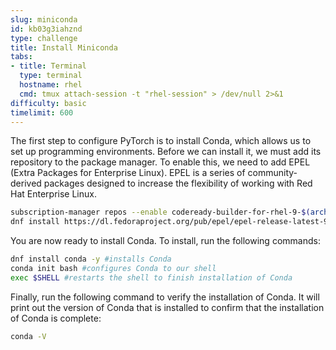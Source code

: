 ```yaml
---
slug: miniconda
id: kb03g3iahznd
type: challenge
title: Install Miniconda
tabs:
- title: Terminal
  type: terminal
  hostname: rhel
  cmd: tmux attach-session -t "rhel-session" > /dev/null 2>&1
difficulty: basic
timelimit: 600
---
```

The first step to configure PyTorch is to install Conda, which allows us to set up programming environments. Before we can install it, we must add its repository to the package manager. To enable this, we need to add EPEL (Extra Packages for Enterprise Linux). EPEL is a series of community-derived packages designed to increase the flexibility of working with Red Hat Enterprise Linux.
```bash
subscription-manager repos --enable codeready-builder-for-rhel-9-$(arch)-rpms
dnf install https://dl.fedoraproject.org/pub/epel/epel-release-latest-9.noarch.rpm -y
```

You are now ready to install Conda. To install, run the following commands:

```bash
dnf install conda -y #installs Conda
conda init bash #configures Conda to our shell
exec $SHELL #restarts the shell to finish installation of Conda
```

Finally, run the following command to verify the installation of Conda. It will print out the version of Conda that is installed to confirm that the installation of Conda is complete:
```bash
conda -V
```
